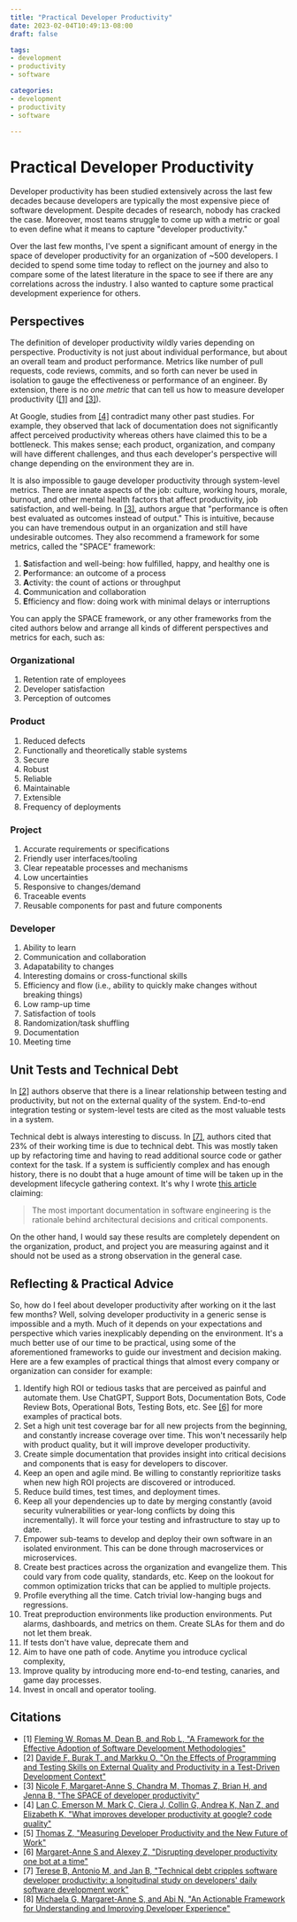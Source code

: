 ```yaml
---
title: "Practical Developer Productivity"
date: 2023-02-04T10:49:13-08:00
draft: false

tags:
- development
- productivity
- software

categories:
- development
- productivity
- software

---
```


# Practical Developer Productivity

Developer productivity has been studied extensively across the last few decades because developers are typically the most expensive piece of software development. Despite decades of research, nobody has cracked the case. Moreover, most teams struggle to come up with a metric or goal to even define what it means to capture "developer productivity."

Over the last few months, I've spent a significant amount of energy in the space of developer productivity for an organization of ~500 developers. I decided to spend some time today to reflect on the journey and also to compare some of the latest literature in the space to see if there are any correlations across the industry. I also wanted to capture some practical development experience for others.

## Perspectives

The definition of developer productivity wildly varies depending on perspective. Productivity is not just about individual performance, but about an overall team and product performance. Metrics like number of pull requests, code reviews, commits, and so forth can never be used in isolation to gauge the effectiveness or performance of an engineer. By extension, there is no *one metric* that can tell us how to measure developer productivity ([[1]](#citations) and [[3]](#citations)).

At Google, studies from [[4]](#citations) contradict many other past studies. For example, they observed that lack of documentation does not significantly affect perceived productivity whereas others have claimed this to be a bottleneck. This makes sense; each product, organization, and company will have different challenges, and thus each developer's perspective will change depending on the environment they are in.

It is also impossible to gauge developer productivity through system-level metrics. There are innate aspects of the job: culture, working hours, morale, burnout, and other mental health factors that affect productivity, job satisfaction, and well-being. In [[3]](#citations), authors argue that "performance is often best evaluated as outcomes instead
of output." This is intuitive, because you can have tremendous output in an organization and still have undesirable outcomes. They also recommend a framework for some metrics, called the "SPACE" framework:
1. **S**atisfaction and well-being: how fulfilled, happy, and healthy one is
2. **P**erformance: an outcome of a process
3. **A**ctivity: the count of actions or throughput
4. **C**ommunication and collaboration
5. **E**fficiency and flow: doing work with minimal delays or interruptions

You can apply the SPACE framework, or any other frameworks from the cited authors below and arrange all kinds of different perspectives and metrics for each, such as:

### Organizational
1. Retention rate of employees
2. Developer satisfaction
3. Perception of outcomes

### Product
1. Reduced defects
2. Functionally and theoretically stable systems
3. Secure
4. Robust
5. Reliable
6. Maintainable
7. Extensible
8. Frequency of deployments

### Project
1. Accurate requirements or specifications
2. Friendly user interfaces/tooling
3. Clear repeatable processes and mechanisms
4. Low uncertainties
5. Responsive to changes/demand
6. Traceable events
7. Reusable components for past and future components

### Developer
1. Ability to learn
2. Communication and collaboration
3. Adapatability to changes
4. Interesting domains or cross-functional skills
5. Efficiency and flow (i.e., ability to quickly make changes without breaking things)
6. Low ramp-up time
7. Satisfaction of tools
8. Randomization/task shuffling
9. Documentation
10. Meeting time

## Unit Tests and Technical Debt

In [[2]](#citations) authors observe that there is a linear relationship between testing and productivity, but not on the external quality of the system. End-to-end integration testing or system-level tests are cited as the most valuable tests in a system.

Technical debt is always interesting to discuss. In [[7]](#citations), authors cited that 23% of their working time is due to technical debt. This was mostly taken up by refactoring time and having to read additional source code or gather context for the task. If a system is sufficiently complex and has enough history, there is no doubt that a huge amount of time will be taken up in the development lifecycle gathering context. It's why I wrote [this article](https://ehotinger.com/blog/the-most-important-software-documentation/) claiming:
> The most important documentation in software engineering is the rationale behind architectural decisions and critical components.

On the other hand, I would say these results are completely dependent on the organization, product, and project you are measuring against and it should not be used as a strong observation in the general case.

## Reflecting & Practical Advice
So, how do I feel about developer productivity after working on it the last few months? Well, solving developer productivity in a generic sense is impossible and a myth. Much of it depends on your expectations and perspective which varies inexplicably depending on the environment. It's a much better use of our time to be practical, using some of the aforementioned frameworks to guide our investment and decision making. Here are a few examples of practical things that almost every company or organization can consider for example:

1. Identify high ROI or tedious tasks that are perceived as painful and automate them. Use ChatGPT, Support Bots, Documentation Bots, Code Review Bots, Operational Bots, Testing Bots, etc. See [[6]](#citations) for more examples of practical bots.
2. Set a high unit test coverage bar for all new projects from the beginning, and constantly increase coverage over time. This won't necessarily help with product quality, but it will improve developer productivity.
3. Create simple documentation that provides insight into critical decisions and components that is easy for developers to discover.
4. Keep an open and agile mind. Be willing to constantly reprioritize tasks when new high ROI projects are discovered or introduced.
5. Reduce build times, test times, and deployment times.
6. Keep all your dependencies up to date by merging constantly (avoid security vulnerabilities or year-long conflicts by doing this incrementally). It will force your testing and infrastructure to stay up to date.
7. Empower sub-teams to develop and deploy their own software in an isolated environment. This can be done through macroservices or microservices.
8. Create best practices across the organization and evangelize them. This could vary from code quality, standards, etc. Keep on the lookout for common optimization tricks that can be applied to multiple projects.
9. Profile everything all the time. Catch trivial low-hanging bugs and regressions.
10. Treat preproduction environments like production environments. Put alarms, dashboards, and metrics on them. Create SLAs for them and do not let them break.
11. If tests don't have value, deprecate them and 
12. Aim to have one path of code. Anytime you introduce cyclical complexity,
13. Improve quality by introducing more end-to-end testing, canaries, and game day processes.
14. Invest in oncall and operator tooling.

## Citations
- [1] [Fleming W, Romas M, Dean B, and Rob L, "A Framework for the Effective Adoption of Software Development Methodologies"](https://dl.acm.org/doi/10.1145/1185448.1185493)
- [2] [Davide F, Burak T, and Markku O, "On the Effects of Programming and Testing Skills on External Quality and Productivity in a Test-Driven Development Context"](https://dl.acm.org/doi/10.1145/2745802.2745826)
- [3] [Nicole F, Margaret-Anne S, Chandra M, Thomas Z, Brian H, and Jenna B, "The SPACE of developer productivity"](https://dl.acm.org/doi/10.1145/3453928)
- [4] [Lan C, Emerson M, Mark C, Ciera J, Collin G, Andrea K, Nan Z, and Elizabeth K, "What improves developer productivity at google? code quality"](https://dl.acm.org/doi/10.1145/3540250.3558940)
- [5] [Thomas Z, "Measuring Developer Productivity and the New Future of Work"](https://dl.acm.org/doi/10.1145/3511430.3511914)
- [6] [Margaret-Anne S and Alexey Z, "Disrupting developer productivity one bot at a time"](https://dl.acm.org/doi/10.1145/2950290.2983989)
- [7] [Terese B, Antonio M, and Jan B, "Technical debt cripples software developer productivity: a longitudinal study on developers' daily software development work"](https://dl.acm.org/doi/10.1145/3194164.3194178)
- [8] [Michaela G, Margaret-Anne S, and Abi N, "An Actionable Framework for Understanding and Improving Developer Experience"](http://paper.getdx.com/)